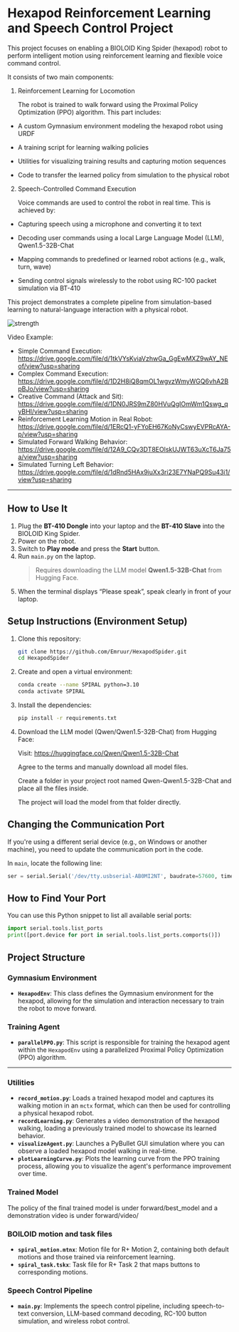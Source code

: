 # Hexapod Reinforcement Learning and Speech Control Project

This project focuses on enabling a BIOLOID King Spider (hexapod) robot to perform intelligent motion using reinforcement learning and flexible voice command control.

It consists of two main components:

1. Reinforcement Learning for Locomotion

   The robot is trained to walk forward using the Proximal Policy Optimization (PPO) algorithm. This part includes:

* A custom Gymnasium environment modeling the hexapod robot using URDF

* A training script for learning walking policies

* Utilities for visualizing training results and capturing motion sequences

* Code to transfer the learned policy from simulation to the physical robot

2. Speech-Controlled Command Execution

   Voice commands are used to control the robot in real time. This is achieved by:

* Capturing speech using a microphone and converting it to text

* Decoding user commands using a local Large Language Model (LLM), Qwen1.5-32B-Chat

* Mapping commands to predefined or learned robot actions (e.g., walk, turn, wave)

* Sending control signals wirelessly to the robot using RC-100 packet simulation via BT-410

This project demonstrates a complete pipeline from simulation-based learning to natural-language interaction with a physical robot.

![strength](https://github.com/user-attachments/assets/ff70c476-ed5d-4cf8-b8dc-b18d3ac606bf)


Video Example:

* Simple Command Execution: https://drive.google.com/file/d/1tkVYsKviaVzhwGa_GgEwMXZ9wAY_NEof/view?usp=sharing
* Complex Command Execution: https://drive.google.com/file/d/1D2H8iQ8qmOL1wgvzWmyWGQ6vhA2BpBJo/view?usp=sharing
* Creative Command (Attack and Sit): https://drive.google.com/file/d/1DN0JRS9mZ80HVuQgIOmWm1Qswg_qyBHI/view?usp=sharing
* Reinforcement Learning Motion in Real Robot: https://drive.google.com/file/d/1ERcQ1-yFYoEH67KoNyCswyEVPRcAYA-p/view?usp=sharing
* Simulated Forward Walking Behavior: https://drive.google.com/file/d/12A9_CQv3DT8EOlskUJWT63uXcT6Ja75a/view?usp=sharing
* Simulated Turning Left Behavior: https://drive.google.com/file/d/1dRnd5HAx9iuXx3ri23E7YNaPQ9Su43i1/view?usp=sharing
---



## How to Use It

1. Plug the **BT-410 Dongle** into your laptop and the **BT-410 Slave** into the BIOLOID King Spider.
2. Power on the robot.
3. Switch to **Play mode** and press the **Start** button.
4. Run `main.py` on the laptop.  
   >  Requires downloading the LLM model **Qwen1.5-32B-Chat** from Hugging Face.
5. When the terminal displays “Please speak”, speak clearly in front of your laptop.

## Setup Instructions (Environment Setup)

1. Clone this repository:
   ```bash
   git clone https://github.com/Emruur/HexapodSpider.git
   cd HexapodSpider
2. Create and open a virtual environment:
   ```bash
   conda create --name SPIRAL python=3.10
   conda activate SPIRAL
3. Install the dependencies:
   ```bash
   pip install -r requirements.txt
4. Download the LLM model (Qwen/Qwen1.5-32B-Chat) from Hugging Face:

   Visit: https://huggingface.co/Qwen/Qwen1.5-32B-Chat

   Agree to the terms and manually download all model files.

   Create a folder in your project root named Qwen-Qwen1.5-32B-Chat and place all the files inside.

   The project will load the model from that folder directly.

## Changing the Communication Port

If you're using a different serial device (e.g., on Windows or another machine), you need to update the communication port in the code.

In `main`, locate the following line:

   ```python
   ser = serial.Serial('/dev/tty.usbserial-AB0MI2NT', baudrate=57600, timeout=1)
   ```

## How to Find Your Port

You can use this Python snippet to list all available serial ports:

   ```python
   import serial.tools.list_ports
   print([port.device for port in serial.tools.list_ports.comports()])
   ```


## Project Structure

### Gymnasium Environment

* **`HexapodEnv`**: This class defines the Gymnasium environment for the hexapod, allowing for the simulation and interaction necessary to train the robot to move forward.

### Training Agent

* **`parallelPPO.py`**: This script is responsible for training the hexapod agent within the `HexapodEnv` using a parallelized Proximal Policy Optimization (PPO) algorithm.

---

### Utilities

* **`record_motion.py`**: Loads a trained hexapod model and captures its walking motion in an `mctx` format, which can then be used for controlling a physical hexapod robot.
* **`recordLearning.py`**: Generates a video demonstration of the hexapod walking, loading a previously trained model to showcase its learned behavior.
* **`visualizeAgent.py`**: Launches a PyBullet GUI simulation where you can observe a loaded hexapod model walking in real-time.
* **`plotLearningCurve.py`**: Plots the learning curve from the PPO training process, allowing you to visualize the agent's performance improvement over time.

### Trained Model

The policy of the final trained model is under forward/best_model and a demonstration video is under forward/video/

### BOILOID motion and task files

* **`spiral_motion.mtnx`**: Motion file for R+ Motion 2, containing both default motions and those trained via reinforcement learning.
* **`spiral_task.tskx`**: Task file for R+ Task 2 that maps buttons to corresponding motions.

### Speech Control Pipeline

* **`main.py`**: Implements the speech control pipeline, including speech-to-text conversion, LLM-based command decoding, RC-100 button simulation, and wireless robot control.
